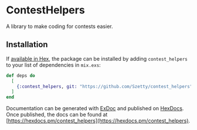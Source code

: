 # ContestHelpers

A library to make coding for contests easier.

## Installation

If [available in Hex](https://hex.pm/docs/publish), the package can be installed
by adding `contest_helpers` to your list of dependencies in `mix.exs`:

```elixir
def deps do
  [
    {:contest_helpers, git: "https://github.com/Szetty/contest_helpers", tag: "master"},
  ]
end
```

Documentation can be generated with [ExDoc](https://github.com/elixir-lang/ex_doc)
and published on [HexDocs](https://hexdocs.pm). Once published, the docs can
be found at [https://hexdocs.pm/contest_helpers](https://hexdocs.pm/contest_helpers).

